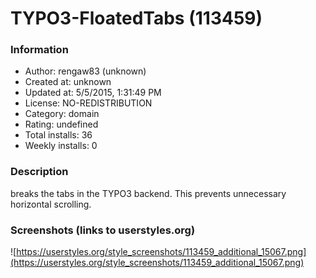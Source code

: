 # TYPO3-FloatedTabs (113459)

### Information
- Author: rengaw83 (unknown)
- Created at: unknown
- Updated at: 5/5/2015, 1:31:49 PM
- License: NO-REDISTRIBUTION
- Category: domain
- Rating: undefined
- Total installs: 36
- Weekly installs: 0


### Description
breaks the tabs in the TYPO3 backend.
This prevents unnecessary horizontal scrolling.


### Screenshots (links to userstyles.org)
![https://userstyles.org/style_screenshots/113459_additional_15067.png](https://userstyles.org/style_screenshots/113459_additional_15067.png)


